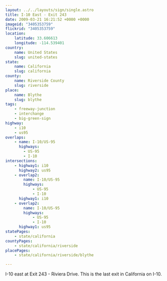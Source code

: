 ```yaml
---
layout: ../../layouts/sign/single.astro
title: I-10 East - Exit 243
date: 2009-03-21 16:21:52 +0000 +0000
imageid: "3405353759"
flickrid: "3405353759"
location:
    latitude: 33.606613
    longitude: -114.539401
country:
    name: United States
    slug: united-states
state:
    name: California
    slug: california
county:
    name: Riverside County
    slug: riverside
place:
    name: Blythe
    slug: blythe
tags:
    - freeway-junction
    - interchange
    - big-green-sign
highway:
    - i10
    - us95
overlaps:
    - name: I-10/US-95
      highways:
        - US-95
        - I-10
intersections:
    - highway1: i10
      highway2: us95
    - overlap2:
        name: I-10/US-95
        highways:
            - US-95
            - I-10
      highway1: i10
    - overlap2:
        name: I-10/US-95
        highways:
            - US-95
            - I-10
      highway1: us95
statePages:
    - state/california
countyPages:
    - state/california/riverside
placePages:
    - state/california/riverside/blythe

---
```

I-10 east at Exit 243 - Riviera Drive. This is the last exit in California on I-10.